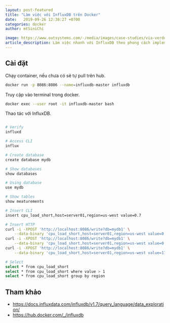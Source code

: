 ```yaml
---
layout: post-featured
title: "Làm việc với InfluxDB trên Docker"
date:   2019-09-26 12:38:27 +0700 
categories: docker
author: mtSiniChi

image: https://www.outsystems.com/-/media/images/case-studies/via-verde-crm-increases-customer-adoption/via-verde-crm-increases-customer-adoption-hero.png
article_description: Làm việc nhanh với InfluxDB theo phong cách implement.
---
```


## Cài đặt

Chạy container, nếu chưa có sẽ tự pull trên hub.

```bash
docker run -p 8086:8086 --name=influxdb-master influxdb
```

Truy cập vào terminal trong docker.

```bash
docker exec --user root -it influxdb-master bash
```

Thao tác với InfluxDB.

```bash

# Verify
influxd

# Access CLI
influx

# Create database
create database mydb

# Show databases
show databases

# Using database
use mydb

# Show tables
show meaturements

# Insert CLI
insert cpu_load_short,host=server01,region=us-west value=0.7

# Insert HTTP
curl -i -XPOST 'http://localhost:8086/write?db=mydb1' \
    --data-binary 'cpu_load_short,host=server01,region=us-west value=0.64 1434055562000000001'
curl -i -XPOST 'http://localhost:8086/write?db=mydb1' \
    --data-binary 'cpu_load_short,host=server01,region=us-west value=0.46 1434055562000000002'
curl -i -XPOST 'http://localhost:8086/write?db=mydb1' \
    --data-binary 'cpu_load_short,host=server01,region=us-west value=11i'

# Select
select * from cpu_load_short
select * from cpu_load_short where value > 1
select * from cpu_load_short group by region
```

## Tham khảo

- https://docs.influxdata.com/influxdb/v1.7/query_language/data_exploration/
- https://hub.docker.com/_/influxdb
